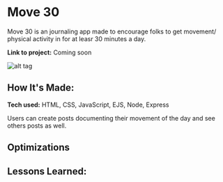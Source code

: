 # Move 30
Move 30 is an journaling app made to encourage folks to get movement/ physical activity in for at leasr 30 minutes a day.

**Link to project:** Coming soon

![alt tag](http://placecorgi.com/1200/650)

## How It's Made:

**Tech used:** HTML, CSS, JavaScript, EJS, Node, Express

Users can create posts documenting their movement of the day and see others posts as well.

## Optimizations ##

## Lessons Learned:
